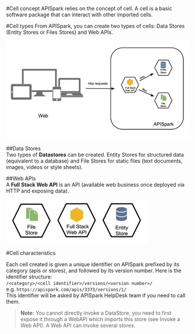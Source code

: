 #Cell concept
APISpark relies on the concept of cell. A cell is a basic software package that can interact with other imported cells.

#Cell types
From APISpark, you can create two types of cells: Data Stores (Entity Stores or Files Stores) and Web APIs.

  ![Cell concept](images/01.jpg "Cell concept")

##Data Stores  
Two types of **Datastores** can be created. Entity Stores for structured data (equivalent to a database) and File Stores for static files (text documents, images, videos or style sheets).

##Web APIs  
A **Full Stack Web API** is an API (available web business once deployed via HTTP and exposing data).

  ![Cell concept](images/02.jpg "Cell concept")

#Cell characteristics

Each cell created is given a unique identifier on APISpark prefixed by its category (apis or stores), and followed by its version number. Here is the identifier structure:  
`/<category>/<cell identifier>/versions/<version number>/`  
e.g. `https://apispark.com/apis/3373/versions/1/`  
This identifier will be asked by APISpark HelpDesk team if you need to call them.

> **Note:** You cannot directly invoke a DataStore, you need to first expose it through a WebAPI which imports this store (see Invoke a Web API). A Web API can invoke several stores.
